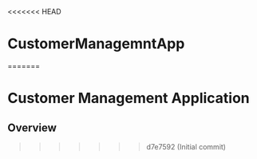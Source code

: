 <<<<<<< HEAD
# CustomerManagemntApp
=======
# Customer Management Application
## Overview
>>>>>>> d7e7592 (Initial commit)
